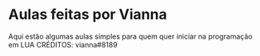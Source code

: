 # Aulas feitas por Vianna
Aqui estão algumas aulas simples para quem quer iniciar na programação em LUA
CRÉDITOS: vianna#8189